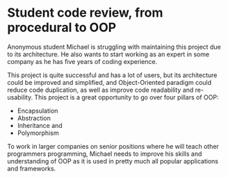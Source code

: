 # Student code review, from procedural to OOP

Anonymous student Michael is struggling with maintaining this project due to its architecture. He also wants to start working as an expert in some company as he has five years of coding experience. 

This project is quite successful and has a lot of users, but its architecture could be improved and simplified, and Object-Oriented paradigm could reduce code duplication, as well as improve code readability and re-usability. This project is a great opportunity to go over four pillars of OOP:

- Encapsulation
- Abstraction 
- Inheritance and
- Polymorphism

To work in larger companies on senior positions where he will teach other programmers programming, Michael needs to improve his skills and understanding of OOP as it is used in pretty much all popular applications and frameworks.
